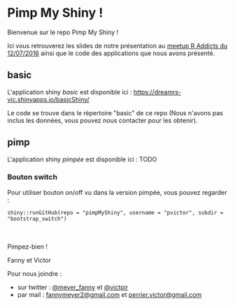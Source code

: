 # Pimp My Shiny !

Bienvenue sur le repo Pimp My Shiny !

Ici vous retrouverez les slides de notre présentation au [meetup R Addicts du 12/07/2016](http://www.meetup.com/fr-FR/rparis/events/232196288/) ainsi que le code des applications que nous avons présenté.

## basic
L'application shiny *basic* est disponible ici :  https://dreamrs-vic.shinyapps.io/basicShiny/

Le code se trouve dans le répertoire "basic" de ce repo (Nous n'avons pas inclus les données, vous pouvez nous contacter pour les obtenir).


## pimp
L'application shiny *pimpée* est disponible ici : TODO


### Bouton switch
Pour utiliser bouton on/off vu dans la version pimpée, vous pouvez regarder :

```{r}
shiny::runGitHub(repo = "pimpMyShiny", username = "pvictor", subdir = "bootstrap_switch")
```


<br>
<br>
Pimpez-bien !

Fanny et Victor


Pour nous joindre :

* sur twitter : [@meyer_fanny](https://twitter.com/meyer_fanny) et [@victpir](https://twitter.com/Victpir)
* par mail : fannymeyer2@gmail.com et perrier.victor@gmail.com


